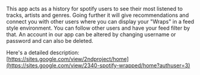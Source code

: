 This app acts as a history for spotify users to see their most listened to tracks, artists and genres. Going further it will give recommendations and connect you with other users where you can display your "Wraps" in a feed style environment. You can follow other users and have your feed filter by that. An account in our app can be altered by changing username or password and can also be deleted. 

Here's a detailed description: [https://sites.google.com/view/2ndproject/home](https://sites.google.com/view/2340-spotify-wrapped/home?authuser=3) 

